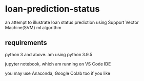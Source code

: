 # loan-prediction-status
an attempt to illustrate loan status prediction using Support Vector Machine(SVM) ml algorithm

## requirements
python 3 and above. am using python 3.9.5

jupyter notebook, which am running on VS Code IDE

you may use Anaconda, Google Colab too if you like
